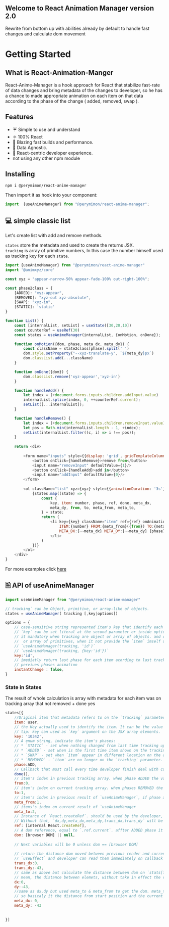 ## Welcome to React Animation Manager version 2.0
Rewrite from bottom up with abilities already by default to handle fast changes and calculate dom movement

# Getting Started
## What is React-Animation-Manger
React-Anime-Manager is a hook approach for React that stabilize fast-rate of data changes and bring metadata of the changes to developer, so he has a chance to made appropriate animation on each item on that data according to the phase of the change ( added, removed, swap ).

## Features
* ☔ Simple to use and understand
* ⚛ 100% React
* 🚀 Blazing fast builds and performance.
* 🚚 Data Agnostic.
* 🥇 React-centric developer experience.
* not using any other npm module

## Installing
```cli
npm i @perymimon/react-anime-manager
```
Then import it as hook into your component:

```jsx
import  {useAnimeManager} from "@perymimon/react-anime-manager";
```

## 💻 simple classic list

Let's create list with add and remove methods.

`states` store the metadata and used to create the returns JSX.     
`tracking` is array of primitive numbers, In this case the number himself used as tracking key for each `state`.

```js codesandbox=animeManager
import {useAnimeManager} from "@perymimon/react-anime-manager"
import '@animxyz/core'

const xyz = "appear-narrow-50% appear-fade-100% out-right-100%";

const phase2class = {
    [ADDED]: "xyz-appear",
    [REMOVED]: "xyz-out xyz-absolute",
    [SWAP]: "xyz-in",
    [STATIC]: 'static'
}

function List() {
    const [internalList, setList] = useState([30,20,10])
    const counterRef = useRef(30)
    const states = useAnimeManager(internalList, {onMotion, onDone});

    function onMotion({dom, phase, meta_dx, meta_dy}) {
        const className = state2class[phase].split(' ')
        dom.style.setProperty("--xyz-translate-y", `${meta_dy}px`)
        dom.classList.add(...className)
    }

    function onDone({dom}) {
        dom.classList.remove('xyz-appear','xyz-in')
    }

    function handleAdd() {
        let index = (+document.forms.inputs.children.addInput.value)
        internalList.splice(index, 0, ++counterRef.current);
        setList([...internalList]);
    }

    function handleRemove() {
        let index = (+document.forms.inputs.children.removeInput.value);
        let pos = Math.min(internalList.length - 1, +index);
        setList(internalList.filter((c, i) => i !== pos));
    }
    
    return <div>
        
        <form name="inputs" style={{display: 'grid', gridTemplateColumns: '10em 10em'}}>
            <button onClick={handleRemove}>remove from</button>
            <input name="removeInput" defaultValue={1}/>
            <button onClick={handleAdd}>add in</button>
            <input name="addInput" defaultValue={0}/>
        </form>
        
        <ol className="list" xyz={xyz} style={{animationDuration: '3s'}}>
            {states.map((state) => {
                const {
                    key, item: number, phase, ref, done, meta_dx,
                    meta_dy, from, to, meta_from, meta_to,
                } = state;
                return (
                    <li key={key} className="item" ref={ref} onAnimationEnd={done}>
                        ITEM:{number} FROM:{meta_from}({from}) TO:{meta_to}({to})
                        META_DX:{~~meta_dx} META_DY:{~~meta_dy} {phase}
                    </li>
                )
            })}
        </ol>
    </div>
}

```
For more examples click [here]()

##  🖹 API of useAnimeManager

```jsx
import useAnimeManager from "@perymimon/react-anime-manager"

// tracking` can be Object, primitive, or array-like of objects.
states = useAnimeManager( tracking [,key|options])

options = {
    // case-sensitive string represented item's key that identify each item of the tracking array.
    // `key` can be set literal at the second parameter or inside option object.
    // it mandatory when tracking are object or array of objects. and optional when tracking are primitive
    //  or array of primitives, when it not provide the `item` imself used as key 
    // `useAnimeManager(tracking, 'id')`
    // `useAnimeManager(tracking, {key:'id'})`
    key:'id',
    // imediatly return last phase for each item acording to last tracking compare, without waiting finish
    // perviues phases animation
    instantChange : false,
}

```

### State in States

The result of whole calculation is array with metadata for each item was on tracking array that not removed + done yes

```javascript
states[{
    //Original item that metadata refers to on the `tracking` parameter.
    item: user,
    // the Key actually used to identify the item. It can be the value of item[key] identifier or the item himself depending on the circumstances/
    // tip: key can used as `key` argument on the JSX array elements. 
    key: '10342',
    // A enum string, indicate the item's phases:
    // * `STATIC` - set when nothing changed from last time tracking update
    // * `ADDED` - set when is the first time item shown on the tracking parameters, after `done()` called the phase change to `STATIC`
    // * `SWAP` - set when `item` appear in different location on the array (e.g: moved from index 3 to index 4).  After calling `done()` the phase change to `STATIC`.
    // * `REMOVED` - `item` are no longer on the `tracking` parameter.  after `done()` it removed completely from metadata array    
    phase:ADD,
    // Callback that must call every time developer finish deal with current phase. so hook can be process to next phase.
    done(),
    // item's index in previous tracking array. when phase ADDED the value will be same as `.to`
    from:0,
    // item's index on current tracking array. when phases REMOVED the value will be same as `.from`
    to:1,
    // item's index in previous result of `useAnimeManager`, if phase are ADDED value will be the current index
    meta_from:1,
    // items's index on current result of `useAnimeManager
    meta_to:2,
    // Instance of `React.createRef`. should be used by the developer, and attached to jsx `.item`'s componenet genereted 
    // Without that, `dx,dy,meta_dx,meta_dy,trans_dx,trans_dy` will be `0` constantly.
    ref: [internal React.createRef],
    // A dom reference, equal to `.ref.current`. affter ADDED phase it should be exist contanhtyly 
    dom: [browser DOM] || null,
    
    // Next variables will be 0 unless dom == [browser DOM]
    
    // return the distance dom moved between previous render and current one. that variables updated after 
    // `useEffect` and developer can read them immediately on callback `oneffect(state)`
    trans_dx:0,
    trans_dy:-43,
    // same as above but calculate the distance between dom on `stats[from].dom` and `state[to].dom`
    // mean, the distance between elemets, without take in effect the real coordianation of current dom, unless it same as `to`
    dx:0,
    dy:-43,
    //same as dx,dy but used meta_to & meta_from to get the dom. meta_to is the current item index on the `useAnimeManager` result
    // so basicaly it the distance from start position and the current one of that item 
    meta_dx: 0,
    meta_dy: -43
    
    
}]
```
